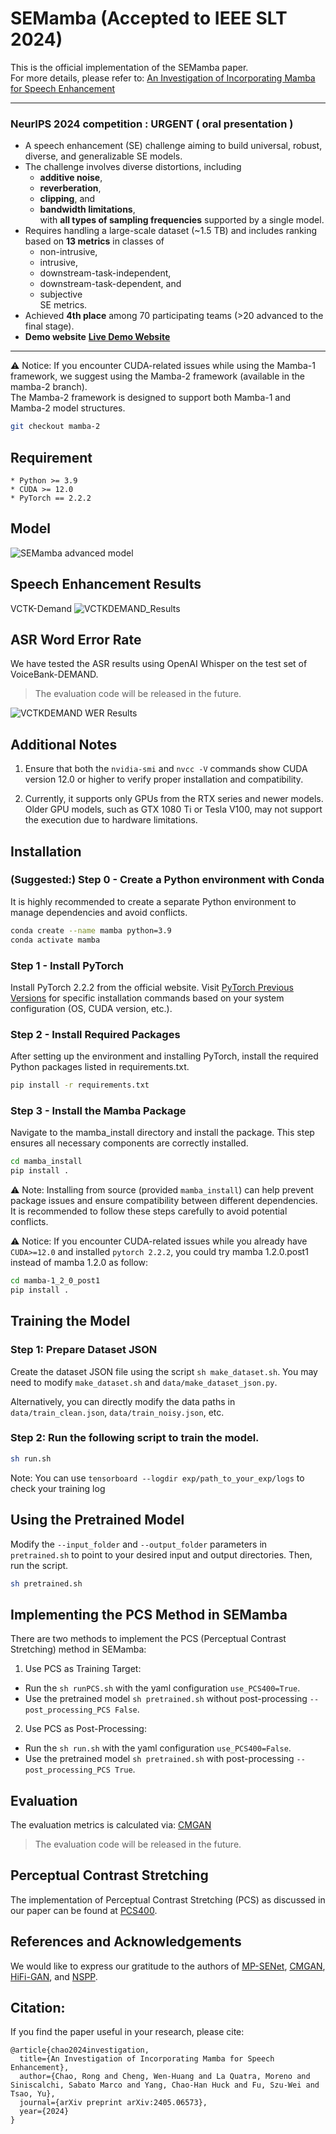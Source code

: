 # SEMamba (Accepted to IEEE SLT 2024)
This is the official implementation of the SEMamba paper.  
For more details, please refer to: [An Investigation of Incorporating Mamba for Speech Enhancement](https://arxiv.org/abs/2405.06573)

---

### NeurIPS 2024 competition : URGENT ( oral presentation )

- A speech enhancement (SE) challenge aiming to build universal, robust, diverse, and generalizable SE models.
- The challenge involves diverse distortions, including 
    - **additive noise**, 
    - **reverberation**, 
    - **clipping**, and 
    - **bandwidth limitations**,  
    with **all types of sampling frequencies** supported by a single model.
- Requires handling a large-scale dataset (~1.5 TB) and includes ranking based on **13 metrics** in classes of 
    - non-intrusive, 
    - intrusive, 
    - downstream-task-independent, 
    - downstream-task-dependent, and 
    - subjective  
    SE metrics.
- Achieved **4th place** among 70 participating teams (>20 advanced to the final stage).
- **Demo website** **[Live Demo Website](https://roychao19477.github.io/speech-enhancement-demo-2024/)**

---

⚠️  Notice: If you encounter CUDA-related issues while using the Mamba-1 framework, we suggest using the Mamba-2 framework (available in the mamba-2 branch).  
The Mamba-2 framework is designed to support both Mamba-1 and Mamba-2 model structures.

```bash
git checkout mamba-2
```

## Requirement
    * Python >= 3.9
    * CUDA >= 12.0
    * PyTorch == 2.2.2

## Model

![SEMamba advanced model](imgs/SEMamba_advanced.jpg)

## Speech Enhancement Results
VCTK-Demand
![VCTKDEMAND_Results](imgs/VCTK-Demand.png)

## ASR Word Error Rate
We have tested the ASR results using OpenAI Whisper on the test set of VoiceBank-DEMAND.
> The evaluation code will be released in the future.

![VCTKDEMAND WER Results](imgs/vctk_wer.jpg)

## Additional Notes

1. Ensure that both the `nvidia-smi` and `nvcc -V` commands show CUDA version 12.0 or higher to verify proper installation and compatibility.

2. Currently, it supports only GPUs from the RTX series and newer models. Older GPU models, such as GTX 1080 Ti or Tesla V100, may not support the execution due to hardware limitations.

## Installation
### (Suggested:) Step 0 - Create a Python environment with Conda

It is highly recommended to create a separate Python environment to manage dependencies and avoid conflicts.
```bash
conda create --name mamba python=3.9
conda activate mamba
```

### Step 1 - Install PyTorch

Install PyTorch 2.2.2 from the official website. Visit [PyTorch Previous Versions](https://pytorch.org/get-started/previous-versions/) for specific installation commands based on your system configuration (OS, CUDA version, etc.).

### Step 2 - Install Required Packages

After setting up the environment and installing PyTorch, install the required Python packages listed in requirements.txt.

```bash
pip install -r requirements.txt
```

### Step 3 - Install the Mamba Package

Navigate to the mamba_install directory and install the package. This step ensures all necessary components are correctly installed.

```bash
cd mamba_install
pip install .
```

⚠️  Note: Installing from source (provided `mamba_install`) can help prevent package issues and ensure compatibility between different dependencies. It is recommended to follow these steps carefully to avoid potential conflicts.

⚠️  Notice: If you encounter CUDA-related issues while you already have `CUDA>=12.0` and installed `pytorch 2.2.2`, you could try mamba 1.2.0.post1 instead of mamba 1.2.0 as follow:
```bash
cd mamba-1_2_0_post1
pip install .
```


## Training the Model
### Step 1: Prepare Dataset JSON

Create the dataset JSON file using the script `sh make_dataset.sh`. You may need to modify `make_dataset.sh` and `data/make_dataset_json.py`.

Alternatively, you can directly modify the data paths in `data/train_clean.json`, `data/train_noisy.json`, etc.

### Step 2: Run the following script to train the model.

```bash
sh run.sh
```

Note: You can use `tensorboard --logdir exp/path_to_your_exp/logs` to check your training log

## Using the Pretrained Model

Modify the `--input_folder` and `--output_folder` parameters in `pretrained.sh` to point to your desired input and output directories. Then, run the script.

```bash
sh pretrained.sh
```

## Implementing the PCS Method in SEMamba
There are two methods to implement the PCS (Perceptual Contrast Stretching) method in SEMamba:
1. Use PCS as Training Target:
- Run the `sh runPCS.sh` with the yaml configuration `use_PCS400=True`.
- Use the pretrained model `sh pretrained.sh` without post-processing `--post_processing_PCS False`.

2. Use PCS as Post-Processing:
- Run the `sh run.sh` with the yaml configuration `use_PCS400=False`.
- Use the pretrained model `sh pretrained.sh` with post-processing `--post_processing_PCS True`.

## Evaluation
The evaluation metrics is calculated via: [CMGAN](https://github.com/ruizhecao96/CMGAN/blob/main/src/tools/compute_metrics.py)  
> The evaluation code will be released in the future.

## Perceptual Contrast Stretching
The implementation of Perceptual Contrast Stretching (PCS) as discussed in our paper can be found at [PCS400](https://github.com/RoyChao19477/PCS/tree/main/PCS400).

## References and Acknowledgements
We would like to express our gratitude to the authors of [MP-SENet](https://github.com/yxlu-0102/MP-SENet/tree/main), [CMGAN](https://github.com/ruizhecao96/CMGAN), [HiFi-GAN](https://github.com/jik876/hifi-gan/blob/master/train.py), and [NSPP](https://github.com/YangAi520/NSPP).

## Citation:
If you find the paper useful in your research, please cite:  
```
@article{chao2024investigation,
  title={An Investigation of Incorporating Mamba for Speech Enhancement},
  author={Chao, Rong and Cheng, Wen-Huang and La Quatra, Moreno and Siniscalchi, Sabato Marco and Yang, Chao-Han Huck and Fu, Szu-Wei and Tsao, Yu},
  journal={arXiv preprint arXiv:2405.06573},
  year={2024}
}
```
